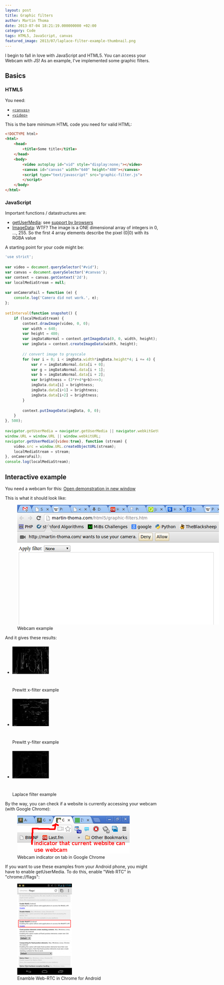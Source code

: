 ```yaml
---
layout: post
title: Graphic filters
author: Martin Thoma
date: 2013-07-04 18:21:19.000000000 +02:00
category: Code
tags: HTML5, JavaScript, canvas
featured_image: 2013/07/laplace-filter-example-thumbnail.png
---
```

I begin to fall in love with JavaScript and HTML5. You can access your Webcam with JS! As an example, I've implemented some graphic filters.

<h2>Basics</h2>
<h3>HTML5</h3>
You need:
<ul>
  <li><a href="https://developer.mozilla.org/en-US/docs/Web/HTML/Element/canvas"><code>&lt;canvas&gt;</code></a></li>
  <li><a href="https://developer.mozilla.org/en-US/docs/Web/HTML/Element/video"><code>&lt;video&gt;</code></a></li>
</ul>

This is the bare minimum HTML code you need for valid HTML:

```html
<!DOCTYPE html>
<html>
    <head>
        <title>Some title</title>
    </head>
    <body>
		<video autoplay id="vid" style="display:none;"></video>
		<canvas id="canvas" width="640" height="480"></canvas>
		<script type="text/javascript" src="graphic-filter.js">
		</script>
	</body>
</html>
```

<h3>JavaScript</h3>
Important functions / datastructures are:
<ul>
  <li><a href="https://developer.mozilla.org/en-US/docs/WebRTC/navigator.getUserMedia">getUserMedia</a>: see <a href="http://caniuse.com/stream">support by browsers</a></li>
  <li><a href="https://developer.mozilla.org/en-US/docs/Web/API/ImageData">ImageData</a>: WTF? The image is a ONE dimensional array of integers in 0, ..., 255. So the first 4 array elements describe the pixel (0|0) with its RGBA value</li>
</ul>

A starting point for your code might be:

```javascript
'use strict';

var video = document.querySelector("#vid");
var canvas = document.querySelector('#canvas');
var context = canvas.getContext('2d');
var localMediaStream = null;

var onCameraFail = function (e) {
    console.log('Camera did not work.', e);
};

setInterval(function snapshot() {
    if (localMediaStream) {
        context.drawImage(video, 0, 0);
        var width = 640;
        var height = 480;
        var imgDataNormal = context.getImageData(0, 0, width, height);
        var imgData = context.createImageData(width, height);

        // convert image to grayscale
        for (var i = 0; i < imgData.width*imgData.height*4; i += 4) {
            var r = imgDataNormal.data[i + 0];
            var g = imgDataNormal.data[i + 1];
            var b = imgDataNormal.data[i + 2];
            var brightness = (3*r+4*g+b)>>>3;
            imgData.data[i] = brightness;
            imgData.data[i+1] = brightness;
            imgData.data[i+2] = brightness;
        }

        context.putImageData(imgData, 0, 0);
    }
}, 500);

navigator.getUserMedia = navigator.getUserMedia || navigator.webkitGetUserMedia || navigator.mozGetUserMedia || navigator.msGetUserMedia;
window.URL = window.URL || window.webkitURL;
navigator.getUserMedia({video:true}, function (stream) {
    video.src = window.URL.createObjectURL(stream);
    localMediaStream = stream;
}, onCameraFail);
console.log(localMediaStream);
```

<h2>Interactive example</h2>
<div class="info">
You need a webcam for this:
<a href="../html5/graphic-filters/graphic-filters.htm" target="_blank">Open demonstration in new window</a>
</div>

This is what it should look like:
<figure class="aligncenter">
            <a href="../images/2013/07/graphic-webcam-html5-js-example.png"><img src="../images/2013/07/graphic-webcam-html5-js-example.png" alt="Webcam example" style="max-width:664px;max-height:395px" class="size-full wp-image-72801"/></a>
            <figcaption class="text-center">Webcam example</figcaption>
        </figure>

And it gives these results:

<ul class="gallery mw-gallery-traditional">
   <li class="gallerybox" style="width: 155px">
      <div style="width: 155px">
         <div class="thumb" style="width: 150px;">
            <div style="margin:21px auto;height: 113px;line-height: 150px;">
               <a href="../images/2013/07/prewitt-x-filter-example.png" class="image">
                  <img src="../images/2013/07/prewitt-x-filter-example.png" alt="" style="max-width: 120px; max-height: 120px;">
               </a>
            </div>
         </div>
         <div class="gallerytext">Prewitt x-filter example</div>
      </div>
   </li>
   <li class="gallerybox" style="width: 155px">
      <div style="width: 155px">
         <div class="thumb" style="width: 150px;">
            <div style="margin:21px auto;height: 113px;line-height: 150px;">
               <a href="../images/2013/07/prewitt-y-filter-example.png" class="image">
                  <img src="../images/2013/07/prewitt-y-filter-example.png" alt="" style="max-width: 120px; max-height: 120px;">
               </a>
            </div>
         </div>
         <div class="gallerytext">Prewitt y-filter example</div>
      </div>
   </li>
   <li class="gallerybox" style="width: 155px">
      <div style="width: 155px">
         <div class="thumb" style="width: 150px;">
            <div style="margin:21px auto;height: 113px;line-height: 150px;">
               <a href="../images/2013/07/laplace-filter-example.png" class="image">
                  <img src="../images/2013/07/laplace-filter-example.png" alt="" style="max-width: 120px; max-height: 120px;">
               </a>
            </div>
         </div>
         <div class="gallerytext">Laplace filter example</div>
      </div>
   </li>
</ul>

By the way, you can check if a website is currently accessing your webcam (with Google Chrome):

<figure class="aligncenter">
            <a href="../images/2013/07/webcam-red-dot.png"><img src="../images/2013/07/webcam-red-dot.png" alt="Webcam indicator on tab in Google Chrome" style="max-width:370px;max-height:125px" class="size-full wp-image-72811"/></a>
            <figcaption class="text-center">Webcam indicator on tab in Google Chrome</figcaption>
        </figure>

If you want to use these examples from your Android phone, you might have to enable getUserMedia. To do this, enable "Web RTC" in "chrome://flags":
<figure class="aligncenter">
            <a href="../images/2013/07/enable-webrtc-180x300.png"><img src="../images/2013/07/enable-webrtc-180x300.png" alt="Enamble Web-RTC in Chrome for Android" style="max-width:180px;max-height:300px" class="size-medium wp-image-73191"/></a>
            <figcaption class="text-center">Enamble Web-RTC in Chrome for Android</figcaption>
        </figure>
